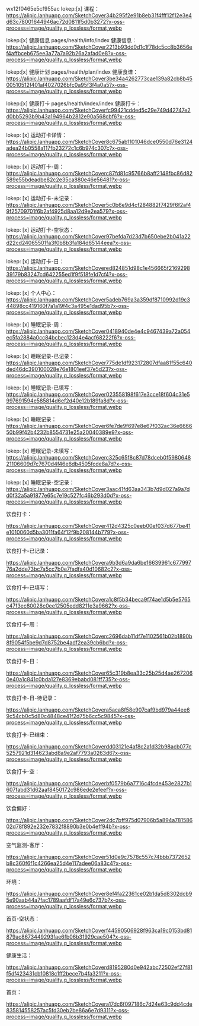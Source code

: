 wx12f0465e5cf955ac
lokep:[x]
课程：https://alipic.lanhuapp.com/SketchCover34b295f2e91b8eb31f4fff12f12e3e4d63c78001644946ac72d0811f5d0b3272?x-oss-process=image/quality,q_lossless/format,webp

lokep:[x] 健康信息 pages/health/info/index
健康信息：https://alipic.lanhuapp.com/SketchCover2213b93dd0d1c1f78dc5cc8b3656ef4affbceb675ee3a77a7a92b26a2afad0e8?x-oss-process=image/quality,q_lossless/format,webp

lokep:[x] 健康计划 pages/health/plan/index
健康食谱：https://alipic.lanhuapp.com/SketchCover3be34a4262773cae139a82cb8b4500510512f401af4027026bfc0a95f3f4a0a5?x-oss-process=image/quality,q_lossless/format,webp

lokep:[x] 健康打卡 pages/health/index/index
健康打卡：https://alipic.lanhuapp.com/SketchCoverfc99421cdded5c29e749d42747e2d0bb5293b9b43a194964b2812e90a568cbf6?x-oss-process=image/quality,q_lossless/format,webp

lokep: [x]
运动打卡详情：https://alipic.lanhuapp.com/SketchCover8c675ab1101046dce0550d76e3124adea24b0558a117fb23272c1c6b974c307c?x-oss-process=image/quality,q_lossless/format,webp

lokep: [x]
运动打卡-周：https://alipic.lanhuapp.com/SketchCoverc87fd81c95766b8aff2148fbc86d82589e55bdeadbe82c2e35ca880e46e56481?x-oss-process=image/quality,q_lossless/format,webp

lokep: [x]
运动打卡-未记录：https://alipic.lanhuapp.com/SketchCover5c0b6e9d4cf284882f7429f6f2af49f25709701f6b2af4925d8aa12d9e2ea579?x-oss-process=image/quality,q_lossless/format,webp

lokep: [x]
运动打卡-空状态：https://alipic.lanhuapp.com/SketchCover97befda7d23d7b650ebe2b041a22d22cd24065501fa3f0b8b3fa184d65144eea?x-oss-process=image/quality,q_lossless/format,webp

lokep: [x]
运动打卡-日：https://alipic.lanhuapp.com/SketchCovered824851d98c1e456665f216929839179b83247cd642255ed1f9f518fe1d7cf4?x-oss-process=image/quality,q_lossless/format,webp

lokep: [x]
个人中心：https://alipic.lanhuapp.com/SketchCover5adeb769a3a359df8710992d19c344898cc419160f7a1a19f4c3a495e1dad95b?x-oss-process=image/quality,q_lossless/format,webp

lokep: [x]
睡眠记录-周：https://alipic.lanhuapp.com/SketchCover0418940de4e4c9467439a72a054ec5fa2884a0cc84bcbec123d4e4acf68222f6?x-oss-process=image/quality,q_lossless/format,webp

lokep: [x]
睡眠记录-已记录：https://alipic.lanhuapp.com/SketchCover775de1df923172807dfaa81f55c640ded46dc390100028e76e1801eef37e5d23?x-oss-process=image/quality,q_lossless/format,webp

lokep: [x]
睡眠记录-已填写：https://alipic.lanhuapp.com/SketchCover023558198f617e3cce18f604c31e5997691594e585814d6ef2d40e12b189fa8d?x-oss-process=image/quality,q_lossless/format,webp

lokep: [x]
睡眠记录：https://alipic.lanhuapp.com/SketchCover6fe7de9f697e8e67f032ac36e666650b99f42b4232b8554731e25a20040389e9?x-oss-process=image/quality,q_lossless/format,webp

lokep: [x]
睡眠记录-未填写：https://alipic.lanhuapp.com/SketchCoverc325c65f8c87d78dceb0f598064821106609d7c7670d4f46e6db4505fcde8a7d?x-oss-process=image/quality,q_lossless/format,webp

lokep: [x]
睡眠记录-空记录：https://alipic.lanhuapp.com/SketchCover3aac41fd63aa343b7d9d027a9a7dd0f32a5a91877e65c7e19c527fc46b293d0d?x-oss-process=image/quality,q_lossless/format,webp

饮食打卡：

https://alipic.lanhuapp.com/SketchCover412d4325c0eeb00ef037d677be41e1010060d5ba3011fa64f12f9b208144b779?x-oss-process=image/quality,q_lossless/format,webp

饮食打卡-已记录：

https://alipic.lanhuapp.com/SketchCovera9b3d6a9da6be16639961c67799776a2dde73bc7a5cc7b0e7fadfa40d10682c2?x-oss-process=image/quality,q_lossless/format,webp

饮食打卡-已填写：

https://alipic.lanhuapp.com/SketchCovera1c8f5b34beca9f74ae1d5b5e5765c47f3ec80028c0ee12505edd8211e3a9662?x-oss-process=image/quality,q_lossless/format,webp

饮食打卡-周：

https://alipic.lanhuapp.com/SketchCoverc2696dab11df7e1102561b02b1890b8f9054f5be9d7d8752be4adf2ea39cb6bd?x-oss-process=image/quality,q_lossless/format,webp

饮食打卡-日：

https://alipic.lanhuapp.com/SketchCover65c319b8ea33c25b25d4ae2672060e40a1c841c0bda127e8369ebabd081ff735?x-oss-process=image/quality,q_lossless/format,webp

饮食打卡-日-待记录：

https://alipic.lanhuapp.com/SketchCovera5aca8f58e907caf9bd979a44ee69c54cb0c5d80c4848ce41f2d75b6cc5c9845?x-oss-process=image/quality,q_lossless/format,webp

饮食打卡-已结束：

https://alipic.lanhuapp.com/SketchCoverdd03121e4af8c2a1d32b98acb077c5257921d314623abd8a9e2af7793a0263d6?x-oss-process=image/quality,q_lossless/format,webp

饮食打卡-空：

https://alipic.lanhuapp.com/SketchCoverbf0579b6a7716c4fcde453e2827b1607fabd31d62aaf8450172c986ede2efeef?x-oss-process=image/quality,q_lossless/format,webp

饮食偏好：

https://alipic.lanhuapp.com/SketchCover2dc7bff975d07906b5a894a78158602d78f892e232e7832f8890b3e0b4eff94b?x-oss-process=image/quality,q_lossless/format,webp

空气监测-客厅：

https://alipic.lanhuapp.com/SketchCover51d0e9c7578c557c74bbb7372652b8c360f6f1c4266ea25d4e117adee06a83c4?x-oss-process=image/quality,q_lossless/format,webp

环境：

https://alipic.lanhuapp.com/SketchCover8ef4fa22361ce02b1da5d8302dcb95e90aab44a7fac1789aafdf17a49e6c737b?x-oss-process=image/quality,q_lossless/format,webp

首页-空状态：

https://alipic.lanhuapp.com/SketchCoverf44590506928f963ca19c0153bd81879ac8673449293fae6fb06b31929cae504?x-oss-process=image/quality,q_lossless/format,webp

健康生活： 

https://alipic.lanhuapp.com/SketchCoverd8195280d0e942abc72502ef27f81f5df423431cb10818c1ff2bece7b4fa3211?x-oss-process=image/quality,q_lossless/format,webp

首页：

https://alipic.lanhuapp.com/SketchCovera17dc6f097186c7d24e63c9dd4cde835814558257ac5fd30eb2be86a6e7d9311?x-oss-process=image/quality,q_lossless/format,webp

